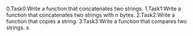 0.Task0:Write a function that concatenates two strings.
1.Task1:Write a function that concatenates two strings with n bytes.
2.Task2:Write a function that copies a string.
3.Task3:Write a function that compares two strings.
s
